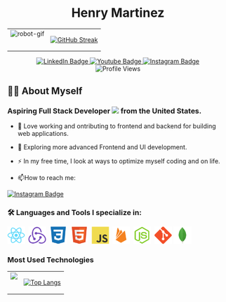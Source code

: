 <h1 align="center">Henry Martinez</h1>
<div align="center" >
  
</div>

<table align="center">
  <tr>
    <td valign="top"><img src="https://media.giphy.com/media/aEwLTJvYxwo1L09oyP/giphy.gif" alt="robot-gif" width="auto" height="250"/></td>
    <td valign="top">
 
[![GitHub Streak](http://github-readme-streak-stats.herokuapp.com?user=RealHenryMartinez&theme=dark&background=000000)](https://git.io/streak-stats)


  </tr>
</table>

<div id="badges" align="center">
  <a href="https://www.linkedin.com/in/henry-martinez-66a1a5245/">
    <img src="https://img.shields.io/badge/LinkedIn-blue?style=for-the-badge&logo=linkedin&logoColor=white" alt="LinkedIn Badge"/>
  </a>
  <a href="https://www.youtube.com/@henrymartinez7462/featured">
    <img src="https://img.shields.io/badge/YouTube-red?style=for-the-badge&logo=youtube&logoColor=white" alt="Youtube Badge"/>
  </a>
  <a href="https://www.instagram.com/realhenrykmartinez/">
    <img src="https://img.shields.io/badge/Instagram-grey?style=for-the-badge&logo=instagram&logoColor=white" alt="Instagram Badge"/>
  </a>
</div>
<div align="center">
  <img src="https://komarev.com/ghpvc/?username=RealHenryMartinez&style=flat-square&color=blue" alt="Profile Views"/>
</div>

## :technologist: About Myself
### Aspiring Full Stack Developer <img src="https://media.giphy.com/media/WUlplcMpOCEmTGBtBW/giphy.gif" width="30"> from the United States.


- :telescope: Love working and ontributing to frontend and backend for building web applications.

- :seedling: Exploring more advanced Frontend and UI development.

- :zap: In my free time, I look at ways to optimize myself coding and on life.

- :mailbox:How to reach me: 

<a href="https://www.instagram.com/realhenrykmartinez/">
    <img src="https://img.shields.io/badge/Instagram-grey?style=for-the-badge&logo=instagram&logoColor=white" alt="Instagram Badge"/>
  </a>

 ### :hammer_and_wrench: Languages and Tools I specialize in:
 <div>
  <img src="https://github.com/devicons/devicon/blob/master/icons/react/react-original.svg" title="React" alt="React" width="40" height="40"/>&nbsp;
  <img src="https://github.com/devicons/devicon/blob/master/icons/redux/redux-original.svg" title="Redux" alt="Redux " width="40" height="40"/>&nbsp;
  <img src="https://github.com/devicons/devicon/blob/master/icons/css3/css3-plain.svg"  title="CSS3" alt="CSS" width="40" height="40"/>&nbsp;
  <img src="https://github.com/devicons/devicon/blob/master/icons/html5/html5-original.svg" title="HTML5" alt="HTML" width="40" height="40"/>&nbsp;
  <img src="https://github.com/devicons/devicon/blob/master/icons/javascript/javascript-original.svg" title="JavaScript" alt="JavaScript" width="40" height="40"/>&nbsp;
  <img src="https://github.com/devicons/devicon/blob/master/icons/firebase/firebase-plain.svg" title="Firebase" alt="Firebase" width="40" height="40"/>&nbsp;
  <img src="https://github.com/devicons/devicon/blob/master/icons/nodejs/nodejs-original.svg" title="NodeJS" alt="NodeJS" width="40" height="40"/>&nbsp;
  <img src="https://github.com/devicons/devicon/blob/master/icons/git/git-original.svg" title="Git" **alt="Git" width="40" height="40"/>
  <img src="https://github.com/devicons/devicon/blob/master/icons/mongodb/mongodb-original.svg" title="MongoDB" **alt="MongoDB" width="40" height="40"/>
  
</div>

<table>
  <tr>
    <td valign="top"><img src="https://media.giphy.com/media/iIqmM5tTjmpOB9mpbn/giphy.gif" width="auto" overflow="hidden" height="300"/></td>
   <h3>Most Used Technologies</h3>
    <td valign="top">
      
[![Top Langs](https://github-readme-stats.vercel.app/api/top-langs/?username=RealHenryMartinez&layout=compact&theme=vision-friendly-dark)](https://github.com/anuraghazra/github-readme-stats)
    </td>
  </tr>
</table>
